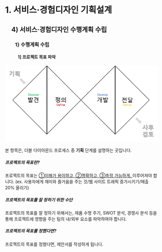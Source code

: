 # 1. 서비스·경험디자인 기획설계
## 　4) 서비스·경험디자인 수행계획 수립
### 　　1} 수행계획 수립
#### 　　　1] 프로젝트 목표 파악



![Double_Diamond](../imgs/Double_Diamond.png)

본 항목은, 더블 다이아몬드 프로세스 중 **기획** 단계를 설명하는 곳입니다.

##### 프로젝트의 목표란?
프로젝트의 목표는 <u>①이해가 용이하고, ②명확하고, ③측정 가능하게. </u> 이루어져야 합니다. (ex. 사용자에게 재미와 즐거움을 주는 것/웹 사이트 트래픽 증가시키기/매출 20% 올리기)

##### 프로젝트의 목표를 잘 정하기 위한 수단
프로젝트의 목표를 잘 정하기 위해서는, 제품 수명 주기, SWOT 분석, 경쟁사 분석 등을 통해 프로젝트에 영향을 주는 팀의 내/외부 요소를 파악하여야 합니다. 

##### 프로젝트의 목표를 정했다면?
프로젝트의 목표를 정했다면, 제안서를 작성하게 됩니다.